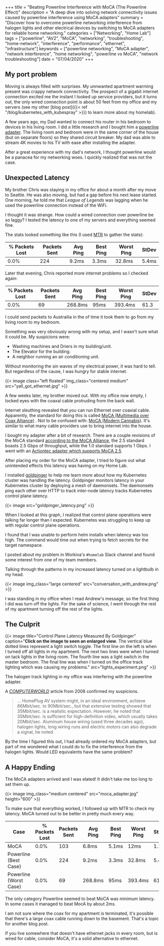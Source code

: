 +++
title = "Beating Powerline Interference with MoCA (The Powerline Effect)"
description = "A deep dive into solving network connectivity issues caused by powerline interference using MoCA adapters"
summary = "Discover how to overcome powerline networking interference from halogen lights and other electrical devices by switching to MoCA adapters for reliable home networking."
categories = ["Networking", "Home Lab"]
tags = ["powerline", "AV2", "MoCA", "networking", "troubleshooting", "home-network", "interference", "performance", "ethernet", "infrastructure"]
keywords = ["powerline networking", "MoCA adapter", "network interference", "home networking", "powerline vs MoCA", "network troubleshooting"]
date = "07/04/2020"
+++

## My port problem

Moving is always filled with surprises. My unnwanted apartment warming present was crappy network connectivity. The prospect of a gigabit internet connection excited me the instant I looked up service providers, but it turns out, the only wired connection point is about 50 feet from my office and my servers (see my other [blog post]({{< ref "/blog/kubernetes_with_kubespray" >}}) to learn more about my homelab).

A few years ago, my Dad wanted to connect his router in his bedroom to devices in his living room. I did a little research and I bought him a [powerline adapter](https://smile.amazon.com/gp/product/B01H74VKZU/ref=ppx_yo_dt_b_asin_title_o07_s00?ie=UTF8&psc=0). The living room and bedroom were in the same corner of the house (but on separate floors) so they shared circuit breaker. My dad was able to stream 4K movies to his TV with ease after installing the adapter.

After a great experience with my dad's network, I thought powerline would be a panacea for my networking woes. I quickly realized that was not the case. 

## Unexpected Latency

My brother Chris was staying in my office for about a month after my move to Seattle. He was also moving, but had a gap before his next lease started. One morning, he told me that *League of Legends* was lagging when he used the powerline connection instead of the WiFi. 

I thought it was strange. How could a wired connection over powerline be so laggy? I tested the latency to one of my servers and everything seemed fine.

The stats looked something like this (I used [MTR](https://en.wikipedia.org/wiki/MTR_(software)) to gather the stats):

| % Packets Lost | Packets Sent | Avg Ping | Best Ping | Worst Ping | StDev |
|----------------|--------------|----------|-----------|------------|-------|
| 0.0%           | 224          | 9.2ms    | 3.3ms     | 32.8ms     | 5.4ms |


Later that evening, Chris reported more internet problems so I checked again:

| % Packets Lost | Packets Sent | Avg Ping | Best Ping | Worst Ping | StDev |
|----------------|--------------|----------|-----------|------------|-------|
| 0.0%           | 69           | 268.8ms  | 95ms      | 393.4ms    | 61.3  |

I could send packets to Austrailia in the of time it took them to go from my living room to my bedroom.

Something was very obviously wrong with my setup, and I wasn't sure what it could be. My suspicions were:

- Washing machines and Driers in my building/unit.
- The Elevator for the building. 
- A neighbor running an air conditioning unit.

Without monitoring the sin waves of my electrical power, it was hard to tell. But regardless of the cause, I was hungry for stable internet.

{{< image class="left floated" img_class="centered medium" src="yall_got_ethernet.jpg" >}}

A few weeks later, my brother moved out. With my office now empty, I locked eyes with the coaxal cable protruding from the back wall.

Internet sleuthing revealed that you can run Ethernet over coaxial cable. Apparently, the standard for doing this is called [MoCA (Multimedia over Coax Alliance)](https://en.wikipedia.org/wiki/Multimedia_over_Coax_Alliance) . Not to be confused with: [MoCA (Modern Cannabis)](https://moderncann.com/). It's similar to what many cable providers use to bring internet into the house. 

I bought my adapter after a bit of research. There are a couple revisions of the MoCA standard [according to the MoCA Alliance](http://www.mocalliance.org/about/faqs.htm), the 2.5 standard boasts 2.5 Gbps of throughput, while the 1.0 standard supports 1 Gbps. I went with an [Actiontec adapter which supports MoCA 2.5](https://smile.amazon.com/gp/product/B088KV2YYL/ref=ppx_yo_dt_b_asin_title_o00_s00?ie=UTF8&psc=1). 

After placing my order for the MoCA adapter, I tried to figure out what unintended effects this latency was having on my Home Lab.

I installed [goldpinger](https://github.com/bloomberg/goldpinger) to help me learn more about how my Kubernetes cluster was handling the latency. Goldpinger monitors latency in your Kubernetes cluster by deploying a mesh of daemonsets. The daemonsets ping each other over HTTP to track inter-node latency tracks Kubernetes control plane latency.

{{< image src="goldpinger_latency.png" >}}

When I looked at this graph, I realized that control plane operations were talking far longer than I expected.
Kubernetes was struggling to keep up with regular control plane operations. 

I found that I was unable to perform helm installs when latency was too high. The command would time out when trying to fetch secrets for the target namespace.


I posted about my problem in Workiva's `#homelab` Slack channel and found some interest from one of my team members.

Talking through the patterns in my increased latency turned on a lightbulb in my head.

{{< image img_class="large centered" src="conversation_with_andrew.png" >}}

I was standing in my office when I read Andrew's message, so the first thing I did was turn off the lights. For the sake of science, I went through the rest of my apartment turning off the rest of the lights.

## The Culprit
{{< image 
title="Control Plane Latency Measured By Goldpinger"
caption="**Click on the image to seen an enlarged view**. The vertical blue dotted lines represent a light switch toggle. The first line on the left is when I turned off all lights in my apartment. The next two lines were when I turned on tack lights in the living room. The fourth line was a light switch in the master bedroom. The final line was when I turned on the office track lighting which was causing my problems."
src="lights_experiment.png" >}}

The halogen track lighting in my office was interfering with the powerline adapter.

A [*COMPUTERWORLD*](https://www.computerworld.com/article/2541274/powerline-adapters--home-networking-without-rewiring.html?page=3) article from 2008 confirmed my suspicions.

> ... HomePlug AV system might, in an ideal environment, achieve 86Mbit/sec. to 90Mbit/sec., but that extensive testing showed that 35Mbit/sec. is a realistic expectation. However, he noted that 35Mbit/sec. is sufficient for high-definition video, which usually takes 20Mbit/sec. Aluminum house wiring (used three decades ago), halogen lights, long wiring runs and electric motors can also degrade a signal, he noted

By the time I figured this out, I had already ordered my MoCA adapters, but part of me wondered what I could do to fix the interference from the halogen lights. Would LED equivalents have the same problem?


## A Happy Ending

The MoCA adapters arrived and I was elated! It didn't take me too long to set them up.

{{< image img_class="medium centered" src="moca_adapter.jpg" height="600" >}}

To make sure that everything worked, I followed up with MTR to check my latency. MoCA turned out to be better in pretty much every way.

| Case                   | % Packets Lost | Packets Sent | Avg Ping | Best Ping | Worst Ping | StDev |
|------------------------|----------------|--------------|----------|-----------|------------|-------|
| MoCA                   | 0.0%           | 103          | 6.8ms    | 5.1ms     | 12ms       | 1.1ms |
| Powerline (Best Case)  | 0.0%           | 224          | 9.2ms    | 3.3ms     | 32.8ms     | 5.4ms |
| Powerline (Worst Case) | 0.0%           | 69           | 268.8ms  | 95ms      | 393.4ms    | 61.3  |

The only category Powerline seemed to beat MoCA was minimum latency. In some cases it managed to beat MocA by about 2ms.

I am not sure where the coax for my apartment is terminated, it's possible that there's a large coax cable running down to the basement. That's a topic for another blog post.

If you live somewhere that doesn't have ethernet jacks in every room, but is wired for cable, consider MoCA, it's a solid alternative to ethernet.
